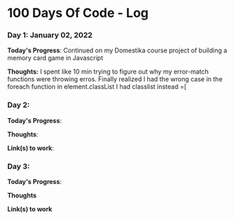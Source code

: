 # 100 Days Of Code - Log

### Day 1: January 02, 2022


**Today's Progress**: Continued on my Domestika course project of building a memory card game in Javascript

**Thoughts:** I spent like 10 min trying to figure out why my error-match functions were throwing erros.  Finally realized I had the wrong case in the foreach function in element.classList I had classlist instead =[


### Day 2: 

**Today's Progress**: 

**Thoughts**: 

**Link(s) to work**: 

### Day 3: 

**Today's Progress**: 

**Thoughts** 

**Link(s) to work**
